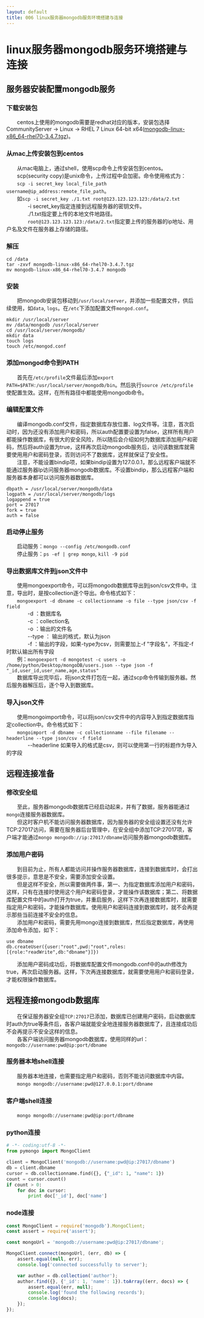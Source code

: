 ```yaml
---
layout: default
title: 006 linux服务器mongodb服务环境搭建与连接
---
```


# linux服务器mongodb服务环境搭建与连接


## 服务器安装配置mongodb服务

### 下载安装包
　　centos上使用的mongodb需要是redhat对应的版本，安装包选择CommunityServer -> Linux -> RHEL 7 Linux 64-bit x64([mongodb-linux-x86_64-rhel70-3.4.7.tgz][1])。

### 从mac上传安装包到centos
　　从mac电脑上，通过shell，使用scp命令上传安装包到centos。  
　　scp(security copy)是unix命令，上传过程中会加密。命令使用格式为：  
　　`scp -i secret_key local_file_path username@ip_address:remote_file_path`。  
　　如`scp -i secret_key ./1.txt root@123.123.123.123:/data/2.txt`  
　　　　-i secret_key指定连接到远程服务器的密钥文件。  
　　　　./1.txt指定要上传的本地文件地路径。  
　　　　`root@123.123.123.123:/data/2.txt`指定要上传的服务器的ip地址、用户名及文件在服务器上存储的路径。  

### 解压
``` shell
cd /data
tar -zxvf mongodb-linux-x86_64-rhel70-3.4.7.tgz
mv mongodb-linux-x86_64-rhel70-3.4.7 mongodb
```

### 安装
　　把mongodb安装包移动到`/usr/local/server`，并添加一些配置文件，供后续使用，如`data`, `logs`。在`/etc`下添加配置文件`mongod.conf`。
``` shell
mkdir /usr/local/server
mv /data/mongodb /usr/local/server
cd /usr/local/server/mongodb/
mkdir data
touch logs
touch /etc/mongod.conf
```

### 添加mongod命令到PATH
　　首先在`/etc/profile`文件最后添加`export PATH=$PATH:/usr/local/server/mongodb/bin`。然后执行`source /etc/profile`使配置生效。这样，在所有路径中都能使用mongodb命令。  

### 编辑配置文件
　　编译mongodb.conf文件，指定数据库存放位置、log文件等。注意，首次启动时，因为还没有添加用户和密码，所以auth配置要设置为false，这样所有用户都能操作数据库，有很大的安全风险，所以随后会介绍如何为数据库添加用户和密码，然后将auth设置为true，这样再次启动mongodb服务后，访问该数据库就需要使用用户和密码登录，否则访问不了数据库，这样就保证了安全性。  
　　注意，不能设置bindip项，如果bindip设置为127.0.0.1，那么远程客户端就不能通过服务器Ip访问服务器mongodb数据库。不设置bindip，那么远程客户端和服务器本身都可以访问服务器数据库。  
```
dbpath = /usr/local/server/mongodb/data
logpath = /usr/local/server/mongodb/logs
logappend = true
port = 27017
fork = true
auth = false
```

### 启动停止服务
　　启动服务：`mongo --config /etc/mongodb.conf`  
　　停止服务：`ps -ef | grep mongo`, `kill -9 pid`  

### 导出数据库文件到json文件中
　　使用mongoexport命令，可以将mongodb数据库导出到json/csv文件中。注意，导出时，是按collection逐个导出。命令格式如下：  
　　`mongoexport -d dbname -c collectionname -o file --type json/csv -f field`  
　　　　-d ：数据库名  
　　　　-c ：collection名  
　　　　-o ：输出的文件名  
　　　　--type ： 输出的格式，默认为json  
　　　　-f ：输出的字段，如果-type为csv，则需要加上-f "字段名"，不指定-f时默认输出所有字段  
　　例：`mongoexport -d mongotest -c users -o /home/python/Desktop/mongoDB/users.json --type json -f  "_id,user_id,user_name,age,status"`  
　　数据库导出完毕后，将json文件打包在一起，通过scp命令传输到服务器。然后服务器解压后，逐个导入到数据库。  

### 导入json文件
　　使用mongoimport命令，可以将json/csv文件中的内容导入到指定数据库指定collection中。命令格式如下：  
　　`mongoimport -d dbname -c collectionname --file filename --headerline --type json/csv -f field`  
　　　　--headerline    如果导入的格式是csv，则可以使用第一行的标题作为导入的字段


## 远程连接准备

### 修改安全组
　　至此，服务器mongodb数据库已经启动起来，并有了数据，服务器能通过`mongo`连接服务器数据库。  
　　但这时客户机不能访问服务器数据库，因为服务器的安全组设置还没有允许TCP:27017访问，需要在服务器后台管理中，在安全组中添加TCP:27017项，客户端才能通过`mongo mongodb://ip:27017/dbname`访问服务器mongodb数据库。  

### 添加用户密码
　　到目前为止，所有人都能访问并操作服务器数据库，连接到数据库时，会打出很多提示，意思是不安全，需要添加安全设置。  
　　但是这样不安全，所以需要做两件事，第一、为指定数据库添加用户和密码，这样，只有在连接时使用这个用户和密码登录，才能操作该数据库；第二、将数据库配置文件中的auth打开为true，并重启服务，这样下次再连接数据库时，就需要指定用户和密码，才能操作数据库。使用用户和密码连接到数据库时，就不会再提示那些当前连接不安全的信息。  
　　添加用户和密码，需要先用mongo连接到数据库，然后指定数据库，再使用添加命令添加，如下：  
``` mongodb
use dbname
db.createUser({user:"root",pwd:"root",roles:[{role:"readWrite",db:"dbname"}]})
```
　　添加用户密码成功后，将数据库配置文件mongodb.conf中的auth修改为true，再次启动服务器。这样，下次再连接数据库，就需要使用用户和密码登录，才能权限操作数据库。  


## 远程连接mongodb数据库

　　在保证服务器安全组`TCP:27017`已添加，数据库已创建用户密码，启动数据库时auth为true等条件后，各客户端就能安全地连接服务器数据库了，且连接成功后不会再提示不安全这样的信息。  
　　各客户端访问服务器mongodb数据库，使用同样的url：`mongodb://username:pwd@ip:port/dbname`  

### 服务器本地shell连接
　　服务器本地连接，也需要指定用户和密码，否则不能访问数据库中内容。  
　　`mongo mongodb://username:pwd@127.0.0.1:port/dbname`  

### 客户端shell连接
　　`mongo mongodb://username:pwd@ip:port/dbname`  

### python连接
``` python
# -*- coding:utf-8 -*-
from pymongo import MongoClient

client = MongoClient('mongodb://username:pwd@ip:27017/dbname')
db = client.dbname
cursor = db.collectionname.find({}, {"_id": 1, "name": 1})
count = cursor.count()
if count > 0:
    for doc in cursor:
        print doc['_id'], doc['name']
```

### node连接
``` javascript
const MongoClient = require('mongodb').MongoClient;
const assert = require('assert');

const mongoUrl = 'mongodb://username:pwd@ip:27017/dbname';

MongoClient.connect(mongoUrl, (err, db) => {
    assert.equal(null, err);
    console.log('connected successfully to server');

    var author = db.collection('author');
    author.find({}, {'_id': 1, 'name': 1}).toArray((err, docs) => {
        assert.equal(err, null);
        console.log('found the following records');
        console.log(docs);
    });
});
```

[1]: https://www.mongodb.com/download-center?jmp=tutorials&_ga=2.103561536.1195125389.1503368882-1420124469.1502781833#community "mongodb-linux-x86_64-rhel70-3.4.7.tgz"
